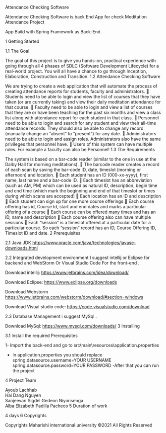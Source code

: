 Attendance Checking Software

Attendance Checking Software is back End App for check Meditation Attendance Project

App Build with Spring Framework as Back-End.

1 Getting Started

1.1 The Goal

The goal of this project is to give you hands-on, practical experience with going through all 4 phases of
SDLC (Software Development Lifecycle) for a real-world project. You will all have a chance to go through
Inception, Elaboration, Construction and Transition. 
1.2 Attendance Checking Software

We are trying to create a web application that will automate the process of creating attendance reports
for students, faculty and administrators.
 Students need to be able to login and view the list of courses that they have taken (or are
currently taking) and view their daily meditation attendance for that course.
 Faculty need to be able to login and view a list of courses that they are or have been teaching
for the past six months and view a class list along with attendance report for each student in
that class.
 Personnel need to be able to login and search for any student and view their all-time attendance
records. They should also be able to change any record (manually change an “absent” to
“present”) for any date.
 Administrators need to be able to login and assign roles. Administrators also have the same
privileges that personnel have.
 Users of this system can have multiple roles. For example a faculty can also be Personnel! 
1.3 The Requirements

The system is based on a bar-code reader (similar to the one in use at the Dalby Hall for morning
meditations).
 The barcode reader creates a record of each scan by saving the bar-code ID, date, timeslot
(morning or afternoon) and location.
 Each student has an ID (000-xx-yyyy), first name, last name and a bar-code ID.
 Each timeslot has an abbreviation (such as AM, PM) which can be used as natural ID,
description, begin time and end time (which mark the beginning and end of that timeslot or
times during which scans are accepted)
 Each location has an ID and description
 Each student can sign up for one more course offerings
 Each course offering has id, Course Id, start and end dates and marks a particular offering of a
course
 Each course can be offered many times and has an ID, name and description
 Each course offering also can have multiple sessions
 Each “session” is a timeslot offered at a particular date for a particular course. So each “session”
record has an ID, Course Offering ID, Timeslot ID and date. 
2 Prerequisites

2.1 Java JDK
https://www.oracle.com/java/technologies/javase-downloads.html

2.2 Integrated development environment I suggest intellij or Eclipse for backend and WebStorm Or Visual Studio Code For the front-end . 

Download intellij:
https://www.jetbrains.com/idea/download/

Download Eclipse:
https://www.eclipse.org/downloads

Download Webstorm
https://www.jetbrains.com/webstorm/download/#section=windows

Download Visual studio code:
https://code.visualstudio.com/download

2.3 Database Management i suggest MySql . 

Download MySql:
https://www.mysql.com/downloads/
3 Installing

3.1 Install the required Prerequisites

1- Import the back-end and go to src\main\resources\application.properties
-   In application.properties you should replace 
    spring.datasource.username=YOUR USERNAME
    spring.datasource.password=YOUR PASSWORD
-After that you can run the project 

4 Project Team

Ayoub Lachhab    
Hai Dang Nguyen  
Sanjeevan Sigdel
Gedeon Niyonsenga  
Alba Elizabeth Padilla Pacheco
5 Duration of work

4 days
6 Copyrights

Copyrights Maharishi international university ©2021 All Rights Reserved
